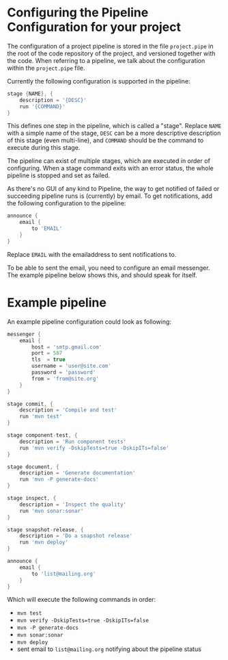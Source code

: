 # Configuring the Pipeline Configuration for your project

The configuration of a project pipeline is stored in the file `project.pipe` in the root of the code repository of the project, and versioned together with the code. When referring to a pipeline, we talk about the configuration within the `project.pipe` file.

Currently the following configuration is supported in the pipeline:
```groovy
stage {NAME}, {
    description = '{DESC}'
    run '{COMMAND}'
}
```
This defines one step in the pipeline, which is called a "stage".
Replace `NAME` with a simple name of the stage, `DESC` can be a more descriptive description of this stage (even multi-line), and `COMMAND` should be the command to execute during this stage.

The pipeline can exist of multiple stages, which are executed in order of configuring.
When a stage command exits with an error status, the whole pipeline is stopped and set as failed.

As there's no GUI of any kind to Pipeline, the way to get notified of failed or succeeding pipeline runs is (currently) by email. To get notifications, add the following configuration to the pipeline:

```groovy
announce {
    email {
        to 'EMAIL'
    }
}
```
Replace `EMAIL` with the emailaddress to sent notifications to.

To be able to sent the email, you need to configure an email messenger. The example pipeline below shows this, and should speak for itself.

Example pipeline
================
An example pipeline configuration could look as following:

```groovy
messenger {
    email {
        host = 'smtp.gmail.com'
        port = 587
        tls  = true
        username = 'user@site.com'
        password = 'password'
        from = 'from@site.org'
    }
}

stage commit, {
    description = 'Compile and test'
    run 'mvn test'
}

stage component-test, {
    description = 'Run component tests'
    run 'mvn verify -DskipTests=true -DskipITs=false'
}

stage document, {
    description = 'Generate documentation'
    run 'mvn -P generate-docs'
}

stage inspect, {
    description = 'Inspect the quality'
    run 'mvn sonar:sonar'
}

stage snapshot-release, {
    description = 'Do a snapshot release'
    run 'mvn deploy'
}

announce {
    email {
        to 'list@mailing.org'
    }
}
```
Which will execute the following commands in order:
- `mvn test`
- `mvn verify -DskipTests=true -DskipITs=false`
- `mvn -P generate-docs`
- `mvn sonar:sonar`
- `mvn deploy`
- sent email to `list@mailing.org` notifying about the pipeline status